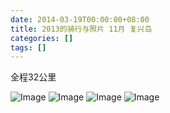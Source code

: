 ```yaml
---
date: 2014-03-19T00:00:00+08:00
title: 2013的骑行与照片 11月 复兴岛
categories: []
tags: []
---
```

全程32公里

![Image](/_image/2014-03-18/12-50-59.jpg)
![Image](/_image/2014-03-18/12-50-57.jpg)
![Image](/_image/2014-03-18/12-50-57.jpg)
![Image](/_image/2014-03-18/12-50-58.jpg)
